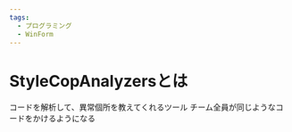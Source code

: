 ```yaml
---
tags:
  - プログラミング
  - WinForm
---
```

# StyleCopAnalyzersとは

コードを解析して、異常個所を教えてくれるツール
チーム全員が同じようなコードをかけるようになる

